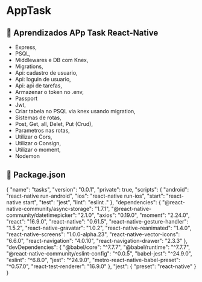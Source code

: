 # AppTask

## :school_satchel: Aprendizados APp Task React-Native 
- Express,
- PSQL,
- Middlewares e DB com Knex,
- Migrations,
- Api: cadastro de usuario,
- Api: loguin de usuario,
- Api: api de tarefas,
- Armazenar o token no .env,
- Passport
- Jwt,
- Criar tabela no PSQL via knex usando migration,
- Sistemas de rotas,
- Post, Get, all, Delet, Put (Crud),
- Parametros nas rotas,
- Utilizar o Cors,
- Utilizar o Consign,
- Utilizar o moment,
- Nodemon


## :school_satchel: Package.json

{
  "name": "tasks",
  "version": "0.0.1",
  "private": true,
  "scripts": {
    "android": "react-native run-android",
    "ios": "react-native run-ios",
    "start": "react-native start",
    "test": "jest",
    "lint": "eslint ."
  },
  "dependencies": {
    "@react-native-community/async-storage": "1.7.1",
    "@react-native-community/datetimepicker": "2.1.0",
    "axios": "0.19.0",
    "moment": "2.24.0",
    "react": "16.9.0",
    "react-native": "0.61.5",
    "react-native-gesture-handler": "1.5.2",
    "react-native-gravatar": "1.0.2",
    "react-native-reanimated": "1.4.0",
    "react-native-screens": "1.0.0-alpha.23",
    "react-native-vector-icons": "6.6.0",
    "react-navigation": "4.0.10",
    "react-navigation-drawer": "2.3.3"
  },
  "devDependencies": {
    "@babel/core": "^7.7.7",
    "@babel/runtime": "^7.7.7",
    "@react-native-community/eslint-config": "^0.0.5",
    "babel-jest": "^24.9.0",
    "eslint": "^6.8.0",
    "jest": "^24.9.0",
    "metro-react-native-babel-preset": "^0.57.0",
    "react-test-renderer": "16.9.0"
  },
  "jest": {
    "preset": "react-native"
  }
}
